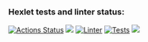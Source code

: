 ### Hexlet tests and linter status:
[![Actions Status](https://github.com/bxbuf-dev/php-project-lvl2/workflows/hexlet-check/badge.svg)](https://github.com/bxbuf-dev/php-project-lvl2/actions)
<a href="https://codeclimate.com/github/bxbuf-dev/php-project-lvl2/maintainability"><img src="https://api.codeclimate.com/v1/badges/ff01383254fc88286fd9/maintainability" /></a>
[![Linter](https://github.com/bxbuf-dev/php-project-lvl2/actions/workflows/main.yml/badge.svg)](https://github.com/bxbuf-dev/php-project-lvl2/actions/workflows/main.yml)
[![Tests](https://github.com/bxbuf-dev/php-project-lvl2/actions/workflows/tests.yml/badge.svg)](https://github.com/bxbuf-dev/php-project-lvl2/actions/workflows/tests.yml)
<a href="https://asciinema.org/a/425230" target="_blank"><img src="https://asciinema.org/a/425230.svg" /></a>

